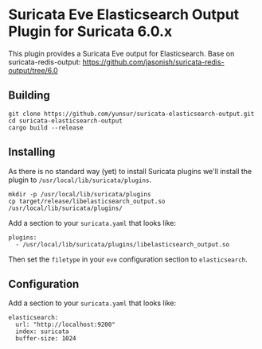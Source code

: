 # Suricata Eve Elasticsearch Output Plugin for Suricata 6.0.x

This plugin provides a Suricata Eve output for Elasticsearch. Base on suricata-redis-output: https://github.com/jasonish/suricata-redis-output/tree/6.0

## Building

```
git clone https://github.com/yunsur/suricata-elasticsearch-output.git
cd suricata-elasticsearch-output
cargo build --release
```

## Installing

As there is no standard way (yet) to install Suricata plugins we'll install the
plugin to `/usr/local/lib/suricata/plugins`.

```
mkdir -p /usr/local/lib/suricata/plugins
cp target/release/libelasticsearch_output.so /usr/local/lib/suricata/plugins/
```

Add a section to your `suricata.yaml` that looks like:

```
plugins:
  - /usr/local/lib/suricata/plugins/libelasticsearch_output.so
```

Then set the `filetype` in your `eve` configuration section to
`elasticsearch`.

## Configuration

Add a section to your `suricata.yaml` that looks like:

```
elasticsearch:
  url: "http://localhost:9200"
  index: suricata
  buffer-size: 1024
```
